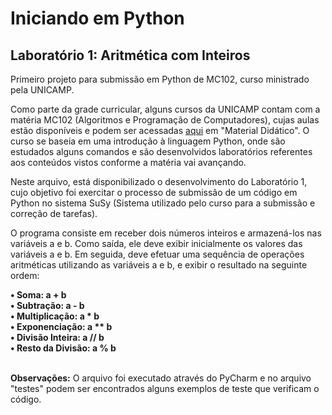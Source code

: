 # Iniciando em Python
## Laboratório 1: Aritmética com Inteiros<br>
Primeiro projeto para submissão em Python de MC102, curso ministrado pela UNICAMP.

Como parte da grade curricular, alguns cursos da UNICAMP contam com a matéria MC102 (Algoritmos e Programação de Computadores), cujas aulas estão disponíveis e podem ser acessadas [aqui](https://ic.unicamp.br/~mc102/) em "Material Didático". O curso se baseia em uma introdução à linguagem Python, onde são estudados alguns comandos e são desenvolvidos laboratórios referentes aos conteúdos vistos conforme a matéria vai avançando. 

Neste arquivo, está disponibilizado o desenvolvimento do Laboratório 1, cujo objetivo foi exercitar o processo de submissão de um código em Python no sistema SuSy (Sistema utilizado pelo curso para a submissão e correção de tarefas). 

O programa consiste em receber dois números inteiros e armazená-los nas variáveis a e b. Como saída, ele deve exibir inicialmente os valores das variáveis a e b. Em seguida, deve efetuar uma sequência de operações aritméticas utilizando as variáveis a e b, e exibir o resultado na seguinte ordem:

<b>
•	Soma: a + b <br>
•	Subtração: a - b <br>
•	Multiplicação: a * b <br>
•	Exponenciação: a ** b <br>
•	Divisão Inteira: a // b <br>
•	Resto da Divisão: a % b <br> 
</b> <br>

**Observações:**
O arquivo foi executado através do PyCharm e no arquivo "testes" podem ser encontrados alguns exemplos de teste que verificam o código.  
